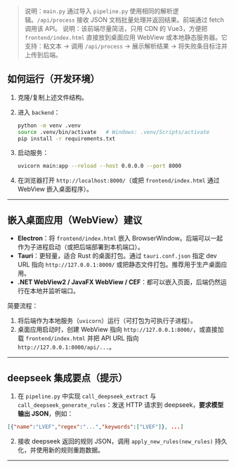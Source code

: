 > 说明：`main.py` 通过导入 `pipeline.py` 使用相同的解析逻辑。`/api/process` 接收 JSON 文档批量处理并返回结果。前端通过 fetch 调用该 API。
> 说明：该前端尽量简洁，只用 CDN 的 Vue3，方便把 `frontend/index.html` 直接放到桌面应用 WebView 或本地静态服务器。它支持：粘文本 → 调用 `/api/process` → 展示解析结果 → 将失败条目标注并上传到后端。


## 如何运行（开发环境）

1. 克隆/复制上述文件结构。
2. 进入 `backend`：

   ```bash
   python -m venv .venv
   source .venv/bin/activate   # Windows: .venv/Scripts/activate
   pip install -r requirements.txt
   ```
3. 启动服务：

   ```bash
   uvicorn main:app --reload --host 0.0.0.0 --port 8000
   ```
4. 在浏览器打开 `http://localhost:8000/`（或把 `frontend/index.html` 通过 WebView 嵌入桌面程序）。

---

## 嵌入桌面应用（WebView）建议

* **Electron**：将 `frontend/index.html` 嵌入 BrowserWindow。后端可以一起作为子进程启动（或把后端部署到本机端口）。
* **Tauri**：更轻量，适合 Rust 的桌面打包。通过 `tauri.conf.json` 指定 dev URL 指向 `http://127.0.0.1:8000/` 或把静态文件打包。推荐用于生产桌面应用。
* **.NET WebView2 / JavaFX WebView / CEF**：都可以嵌入页面，后端仍然运行在本地并监听端口。

简要流程：

1. 将后端作为本地服务（`uvicorn`）运行（可打包为可执行子进程）。
2. 桌面应用启动时，创建 WebView 指向 `http://127.0.0.1:8000/`，或直接加载 `frontend/index.html` 并把 API URL 指向 `http://127.0.0.1:8000/api/...`。

---

## deepseek 集成要点（提示）

1. 在 `pipeline.py` 中实现 `call_deepseek_extract` 与 `call_deepseek_generate_rules`：发送 HTTP 请求到 deepseek，**要求模型输出 JSON**，例如：

```json
[{"name":"LVEF","regex":"...","keywords":["LVEF"]}, ...]
```

2. 接收 deepseek 返回的规则 JSON，调用 `apply_new_rules(new_rules)` 持久化，并使用新的规则重跑数据。

---